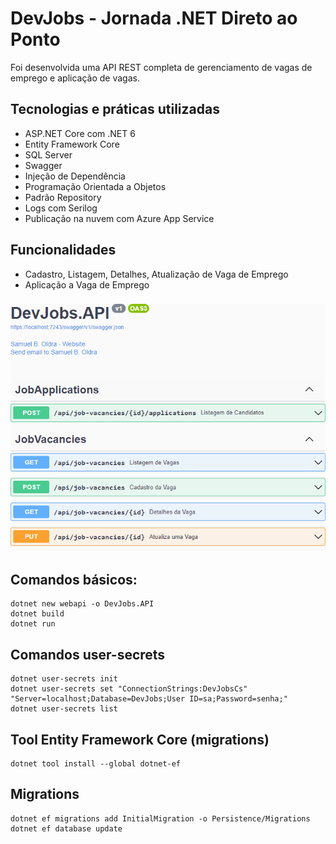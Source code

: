 # DevJobs - Jornada .NET Direto ao Ponto

Foi desenvolvida uma API REST completa de gerenciamento de vagas de emprego e aplicação de vagas.

## Tecnologias e práticas utilizadas
- ASP.NET Core com .NET 6
- Entity Framework Core
- SQL Server
- Swagger
- Injeção de Dependência
- Programação Orientada a Objetos
- Padrão Repository
- Logs com Serilog
- Publicação na nuvem com Azure App Service

## Funcionalidades
- Cadastro, Listagem, Detalhes, Atualização de Vaga de Emprego
- Aplicação a Vaga de Emprego

###

![alt text](https://raw.githubusercontent.com/samuel-oldra/DevJobs.API/master/README_IMGS/swagger_ui.png)

## Comandos básicos:
```
dotnet new webapi -o DevJobs.API
dotnet build
dotnet run
```

## Comandos user-secrets
```
dotnet user-secrets init
dotnet user-secrets set "ConnectionStrings:DevJobsCs" "Server=localhost;Database=DevJobs;User ID=sa;Password=senha;"
dotnet user-secrets list
```

## Tool Entity Framework Core (migrations)
```
dotnet tool install --global dotnet-ef
```

## Migrations
```
dotnet ef migrations add InitialMigration -o Persistence/Migrations
dotnet ef database update
```
